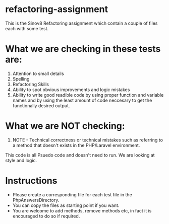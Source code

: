 # refactoring-assignment

This is the Sinov8 Refactoring assignment which contain a couple of files each with some test.

# What we are checking in these tests are:
1) Attention to small details
2) Spelling
3) Refactoring Skills
4) Ability to spot obvious improvements and logic mistakes
5) Ability to write good readible code by using proper function and variable names and by using the least amount of code neccesary to get the functionally desired output.

# What we are NOT checking:
1) NOTE - Technical correctness or technical mistakes such as referring to a method that doesn't exists in the PHP/Laravel environment.

This code is all Psuedo code and doesn't need to run. We are looking at style and logic.

# Instructions
* Please create a corresponding file for each test file in the PhpAnswersDirectory.
* You can copy the files as starting point if you want.
* You are welcome to add methods, remove methods etc, in fact it is encouraged to do so if required.

